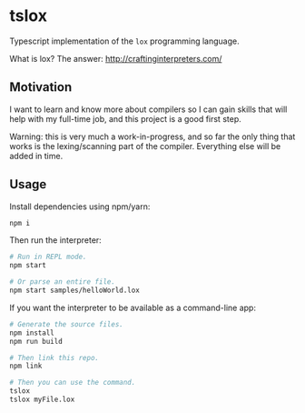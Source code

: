 # tslox

Typescript implementation of the `lox` programming language.

What is lox? The answer: http://craftinginterpreters.com/

## Motivation

I want to learn and know more about compilers so I can gain skills that will help with my full-time job, and this project is a good first step.

Warning: this is very much a work-in-progress, and so far the only thing that works is the lexing/scanning part of the compiler. Everything else will be added in time.

## Usage

Install dependencies using npm/yarn:

```bash
npm i
```

Then run the interpreter:

```bash
# Run in REPL mode.
npm start

# Or parse an entire file.
npm start samples/helloWorld.lox
```

If you want the interpreter to be available as a command-line app:

```bash
# Generate the source files.
npm install
npm run build

# Then link this repo.
npm link

# Then you can use the command.
tslox
tslox myFile.lox
```
